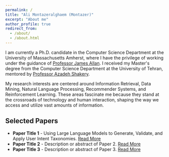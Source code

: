```yaml
---
permalink: /
title: "Ali Montazeralghaem (Montazer)"
excerpt: "About me"
author_profile: true
redirect_from: 
  - /about/
  - /about.html
---
```


I am currently a Ph.D. candidate in the Computer Science Department at the University of Massachusetts Amherst, where I have the privilege of working under the guidance of <a href="https://ciir.cs.umass.edu/~allan/">Professor James Allan</a>. I received my Master's degree from the Computer Science Department at the University of Tehran, mentored by <a href="https://ece.ut.ac.ir/en/~shakery/">Professor Azadeh Shakery</a>.



My research interests are centered around Information Retrieval, Data Mining, Natural Language Processing, Recommender Systems, and Reinforcement Learning. These areas fascinate me because they stand at the crossroads of technology and human interaction, shaping the way we access and utilize vast amounts of information.
<!--
Throughout my academic career, I have been driven by a passion to develop innovative solutions and to push the boundaries of knowledge in these fields. I am constantly exploring new challenges and opportunities to apply my expertise, whether it be through collaborative projects, independent research, or engaging with the academic community.
-->

<!-- Selected Papers Section -->
<div id="selected-papers">
    <h2>Selected Papers</h2>
    <ul>
        <li>
            <strong>Paper Title 1</strong> - Using Large Language Models to Generate, Validate, and Apply User Intent Taxonomies.
            <a href="https://arxiv.org/pdf/2309.13063.pdf">Read More</a>
        </li>
        <li>
            <strong>Paper Title 2</strong> - Description or abstract of Paper 2.
            <a href="link-to-paper-2.pdf">Read More</a>
        </li>
        <li>
            <strong>Paper Title 3</strong> - Description or abstract of Paper 3.
            <a href="link-to-paper-3.pdf">Read More</a>
        </li>
        <!-- Add more papers as needed -->
    </ul>
</div>

